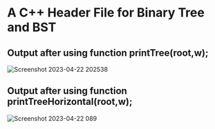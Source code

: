 # A C++ Header File for Binary Tree and BST



## Output after using function printTree(root,w);
![Screenshot 2023-04-22 202538](https://user-images.githubusercontent.com/98400093/233791951-c03af055-bfe7-4f1f-ae6a-bfec092ff071.png)


## Output after using function printTreeHorizontal(root,w);
![Screenshot 2023-04-22 089](https://user-images.githubusercontent.com/98400093/233791948-8e44637f-9ce7-4846-b5c4-b2707c8cad03.png)
